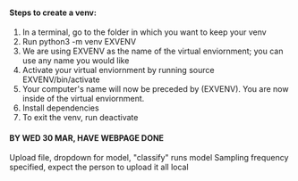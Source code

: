
#### Steps to create a venv:

1. In a terminal, go to the folder in which you want to keep your venv
2. Run python3 -m venv EXVENV
  1. We are using EXVENV as the name of the virtual enviornment; you can use any name you would like
3. Activate your virtual enviornment by running source EXVENV/bin/activate
  1. Your computer's name will now be preceded by (EXVENV). You are now inside of the virtual enviornment.
4. Install dependencies 
5. To exit the venv, run deactivate


#### BY WED 30 MAR, HAVE WEBPAGE DONE
Upload file, dropdown for model, "classify" runs model
Sampling frequency specified, expect the person to upload it
all local
